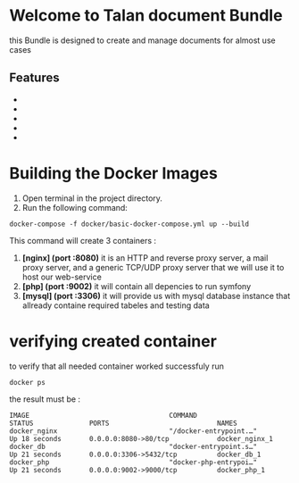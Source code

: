 # Welcome to Talan document Bundle
this Bundle is designed to create and manage documents for almost use cases 

## Features

- 
- 
- 
- 
- 

# Building the Docker Images
1. Open terminal in the project directory.
2. Run the following command: 
```
docker-compose -f docker/basic-docker-compose.yml up --build

```

This command will create 3 containers :
1.	**[nginx] (port :8080)** it is an HTTP and reverse proxy server, a mail proxy server, and a generic TCP/UDP proxy server that we will use it to host our web-service
2.	**[php] (port :9002)**  it will contain all depencies to run symfony 
3.	**[mysql] (port :3306)**   it will provide us with mysql database instance that allready containe required tabeles and testing data

# verifying created container
to verify that all needed container worked successfuly run
``` 
docker ps

```
the result must be :
```
IMAGE                                   COMMAND                          STATUS              PORTS                           NAMES
docker_nginx                            "/docker-entrypoint.…"           Up 18 seconds       0.0.0.0:8080->80/tcp            docker_nginx_1
docker_db                               "docker-entrypoint.s…"           Up 21 seconds       0.0.0.0:3306->5432/tcp          docker_db_1
docker_php                              "docker-php-entrypoi…"           Up 21 seconds       0.0.0.0:9002->9000/tcp          docker_php_1

